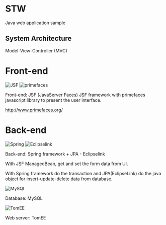 # STW

Java web application sample


## System Architecture

Model-View-Controller (MVC)

# Front-end
![JSF](https://upload.wikimedia.org/wikipedia/commons/thumb/7/75/20110510-jsf-logo.tiff/lossless-page1-320px-20110510-jsf-logo.tiff.png)
![primefaces](http://www.bradchen.com/images/primefaces-logo.png)

Front-end: JSF (JavaServer Faces)
JSF framework with primefaces javascript library to present the user interface.

http://www.primefaces.org/


# Back-end

![Spring](https://acntech.no/content/images/2016/10/logo-spring-103x60.png)
![Eclipselink](https://wiki.eclipse.org/images/6/6b/Eclipselink-logo.gif)

Back-end: Spring framework + JPA - Eclipselink

With JSF ManagedBean, get and set the form data from UI.

With Spring framework do the transaction and JPA(EclipseLink) do the java object for insert-update-delete data from database.


![MySQL](https://www.mysql.com/common/logos/logo-mysql-170x115.png)

Database: MySQL


![TomEE](http://tomee.apache.org/resources/images/feather-logo.png)

Web server: TomEE



